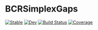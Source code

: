 # BCRSimplexGaps

[![Stable](https://img.shields.io/badge/docs-stable-blue.svg)](https://roberthree.github.io/BCRSimplexGaps.jl/stable/)
[![Dev](https://img.shields.io/badge/docs-dev-blue.svg)](https://roberthree.github.io/BCRSimplexGaps.jl/dev/)
[![Build Status](https://github.com/roberthree/BCRSimplexGaps.jl/actions/workflows/CI.yml/badge.svg?branch=main)](https://github.com/roberthree/BCRSimplexGaps.jl/actions/workflows/CI.yml?query=branch%3Amain)
[![Coverage](https://codecov.io/gh/roberthree/BCRSimplexGaps.jl/branch/main/graph/badge.svg)](https://codecov.io/gh/roberthree/BCRSimplexGaps.jl)
